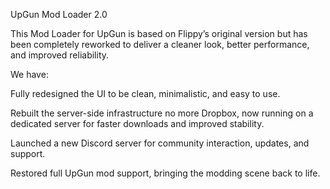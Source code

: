 UpGun Mod Loader 2.0

This Mod Loader for UpGun is based on Flippy’s original version but has been completely reworked to deliver a cleaner look, better performance, and improved reliability.

We have:

Fully redesigned the UI to be clean, minimalistic, and easy to use.

Rebuilt the server-side infrastructure no more Dropbox, now running on a dedicated server for faster downloads and improved stability.

Launched a new Discord server for community interaction, updates, and support.

Restored full UpGun mod support, bringing the modding scene back to life.
